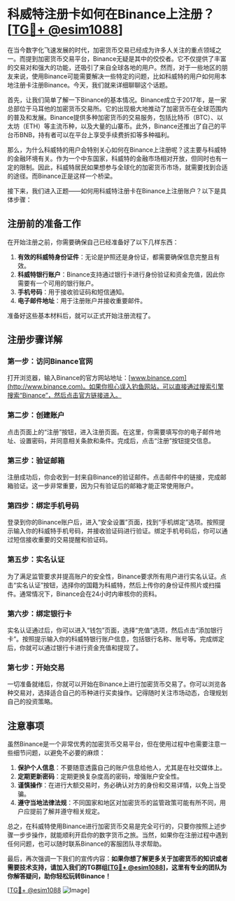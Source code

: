 # 科威特注册卡如何在Binance上注册？[[TG💪+ @esim1088](https://t.me/s/esim1088)]

在当今数字化飞速发展的时代，加密货币交易已经成为许多人关注的重点领域之一。而提到加密货币交易平台，Binance无疑是其中的佼佼者。它不仅提供了丰富的交易对和强大的功能，还吸引了来自全球各地的用户。然而，对于一些地区的朋友来说，使用Binance可能需要解决一些特定的问题，比如科威特的用户如何用本地注册卡注册Binance。今天，我们就来详细聊聊这个话题。

首先，让我们简单了解一下Binance的基本情况。Binance成立于2017年，是一家总部位于马耳他的加密货币交易所。它的出现极大地推动了加密货币在全球范围内的普及和发展。Binance提供多种加密货币的交易服务，包括比特币（BTC）、以太坊（ETH）等主流币种，以及大量的山寨币。此外，Binance还推出了自己的平台币BNB，持有者可以在平台上享受手续费折扣等多种福利。

那么，为什么科威特的用户会特别关心如何在Binance上注册呢？这主要与科威特的金融环境有关。作为一个中东国家，科威特的金融市场相对开放，但同时也有一定的限制。因此，科威特居民如果想参与全球化的加密货币市场，就需要找到合适的途径。而Binance正是这样一个桥梁。

接下来，我们进入正题——如何用科威特注册卡在Binance上注册账户？以下是具体步骤：

## 注册前的准备工作

在开始注册之前，你需要确保自己已经准备好了以下几样东西：

1. **有效的科威特身份证件**：无论是护照还是身份证，都需要确保信息完整且有效。
2. **科威特银行账户**：Binance支持通过银行卡进行身份验证和资金充值，因此你需要有一个可用的银行账户。
3. **手机号码**：用于接收验证码和短信通知。
4. **电子邮件地址**：用于注册账户并接收重要邮件。

准备好这些基本材料后，就可以正式开始注册流程了。

## 注册步骤详解

### 第一步：访问Binance官网

打开浏览器，输入Binance的官方网站地址：[www.binance.com](http://www.binance.com)。如果你担心误入钓鱼网站，可以直接通过搜索引擎搜索“Binance”，然后点击官方链接进入。

### 第二步：创建账户

点击页面上的“注册”按钮，进入注册页面。在这里，你需要填写你的电子邮件地址、设置密码，并同意相关条款和条件。完成后，点击“注册”按钮提交信息。

### 第三步：验证邮箱

注册成功后，你会收到一封来自Binance的验证邮件。点击邮件中的链接，完成邮箱验证。这一步非常重要，因为只有验证后的邮箱才能正常使用账户。

### 第四步：绑定手机号码

登录到你的Binance账户后，进入“安全设置”页面，找到“手机绑定”选项。按照提示输入你的科威特手机号码，并接收验证码进行验证。绑定手机号码后，你可以通过短信接收重要的交易提醒和验证码。

### 第五步：实名认证

为了满足监管要求并提高账户的安全性，Binance要求所有用户进行实名认证。点击“实名认证”按钮，选择你的国籍为科威特，然后上传你的身份证件照片或扫描件。通常情况下，Binance会在24小时内审核你的资料。

### 第六步：绑定银行卡

实名认证通过后，你可以进入“钱包”页面，选择“充值”选项，然后点击“添加银行卡”。按照提示输入你的科威特银行账户信息，包括银行名称、账号等。完成绑定后，你就可以通过银行卡进行资金充值和提现了。

### 第七步：开始交易

一切准备就绪后，你就可以开始在Binance上进行加密货币交易了。你可以浏览各种交易对，选择适合自己的币种进行买卖操作。记得随时关注市场动态，合理规划自己的投资策略。

## 注意事项

虽然Binance是一个非常优秀的加密货币交易平台，但在使用过程中也需要注意一些细节问题，以避免不必要的麻烦：

1. **保护个人信息**：不要随意透露自己的账户信息给他人，尤其是在社交媒体上。
2. **定期更新密码**：定期更换复杂度高的密码，增强账户安全性。
3. **谨慎操作**：在进行大额交易时，务必确认对方的身份和交易详情，以免上当受骗。
4. **遵守当地法律法规**：不同国家和地区对加密货币的监管政策可能有所不同，用户应提前了解并遵守相关规定。

总之，在科威特使用Binance进行加密货币交易是完全可行的，只要你按照上述步骤一步步操作，就能顺利开启你的数字货币之旅。当然，如果你在注册过程中遇到任何问题，也可以随时联系Binance的客服团队寻求帮助。

最后，再次强调一下我们的宣传内容：**如果你想了解更多关于加密货币的知识或者需要技术支持，请加入我们的TG群组[[TG💪+ @esim1088](https://t.me/s/esim1088)]，这里有专业的团队为你解答疑问，助你轻松玩转Binance！**

[[TG💪+ @esim1088](https://t.me/s/esim1088) ![Image](https://i.postimg.cc/4NQfJmqS/Snipaste-2025-05-13-00-14-12.png)]